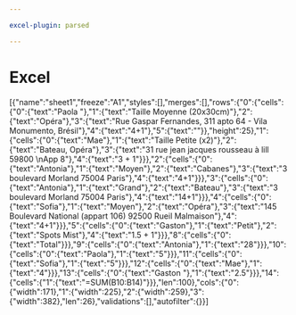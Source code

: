 ```yaml
---

excel-plugin: parsed

---
```



# Excel
[{"name":"sheet1","freeze":"A1","styles":[],"merges":[],"rows":{"0":{"cells":{"0":{"text":"Paola "},"1":{"text":"Taille Moyenne (20x30cm)"},"2":{"text":"Opéra"},"3":{"text":"Rue Gaspar Fernandes, 311 apto 64 - Vila Monumento, Brésil"},"4":{"text":"4+1"},"5":{"text":""}},"height":25},"1":{"cells":{"0":{"text":"Mae"},"1":{"text":"Taille Petite (x2)"},"2":{"text":"Bateau, Opéra"},"3":{"text":"31 rue jean jacques rousseau à lill 59800 \nApp 8"},"4":{"text":"3 + 1"}}},"2":{"cells":{"0":{"text":"Antonia"},"1":{"text":"Moyen"},"2":{"text":"Cabanes"},"3":{"text":"3 boulevard Morland 75004 Paris"},"4":{"text":"4+1"}}},"3":{"cells":{"0":{"text":"Antonia"},"1":{"text":"Grand"},"2":{"text":"Bateau"},"3":{"text":"3 boulevard Morland 75004 Paris"},"4":{"text":"14+1"}}},"4":{"cells":{"0":{"text":"Sofia"},"1":{"text":"Moyen"},"2":{"text":"Opéra"},"3":{"text":"145 Boulevard National (appart 106) 92500 Rueil Malmaison"},"4":{"text":"4+1"}}},"5":{"cells":{"0":{"text":"Gaston"},"1":{"text":"Petit"},"2":{"text":"Spots Mist"},"4":{"text":"1.5 + 1"}}},"8":{"cells":{"0":{"text":"Total"}}},"9":{"cells":{"0":{"text":"Antonia"},"1":{"text":"28"}}},"10":{"cells":{"0":{"text":"Paola"},"1":{"text":"5"}}},"11":{"cells":{"0":{"text":"Sofia"},"1":{"text":"5"}}},"12":{"cells":{"0":{"text":"Mae"},"1":{"text":"4"}}},"13":{"cells":{"0":{"text":"Gaston "},"1":{"text":"2.5"}}},"14":{"cells":{"1":{"text":"=SUM(B10:B14)"}}},"len":100},"cols":{"0":{"width":171},"1":{"width":225},"2":{"width":259},"3":{"width":382},"len":26},"validations":[],"autofilter":{}}]